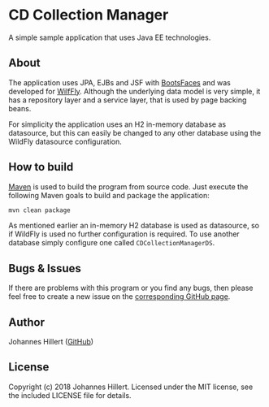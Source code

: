 # CD Collection Manager
A simple sample application that uses Java EE technologies.

## About
The application uses JPA, EJBs and JSF with [BootsFaces](https://www.bootsfaces.net/) and was developed for [WilfFly](http://wildfly.org/).
Although the underlying data model is very simple, it has a repository layer and a service layer, that is used by page backing beans.

For simplicity the application uses an H2 in-memory database as datasource, but this can easily be changed to any other database using the WildFly datasource configuration.

## How to build
[Maven](https://maven.apache.org/) is used to build the program from source code. 
Just execute the following Maven goals to build and package the application:

~~~bash
mvn clean package
~~~

As mentioned earlier an in-memory H2 database is used as datasource, so if WildFly is used no further configuration is required.
To use another database simply configure one called `CDCollectionManagerDS`.

## Bugs & Issues
If there are problems with this program or you find any bugs, then please feel free to create a new issue on the
[corresponding GitHub page](https://github.com/clovergaze/cd-collection-manager/issues).

## Author
Johannes Hillert ([GitHub](https://github.com/clovergaze))

## License
Copyright (c) 2018 Johannes Hillert. Licensed under the MIT license, see the included LICENSE file for details.